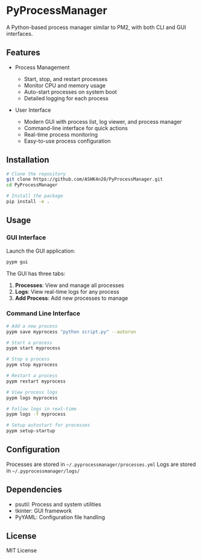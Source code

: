 # PyProcessManager

A Python-based process manager similar to PM2, with both CLI and GUI interfaces.

## Features

- Process Management
  - Start, stop, and restart processes
  - Monitor CPU and memory usage
  - Auto-start processes on system boot
  - Detailed logging for each process

- User Interface
  - Modern GUI with process list, log viewer, and process manager
  - Command-line interface for quick actions
  - Real-time process monitoring
  - Easy-to-use process configuration

## Installation

```bash
# Clone the repository
git clone https://github.com/ASHK4n20/PyProcessManager.git
cd PyProcessManager

# Install the package
pip install -e .
```

## Usage

### GUI Interface

Launch the GUI application:
```bash
pypm gui
```

The GUI has three tabs:
1. **Processes**: View and manage all processes
2. **Logs**: View real-time logs for any process
3. **Add Process**: Add new processes to manage

### Command Line Interface

```bash
# Add a new process
pypm save myprocess "python script.py" --autorun

# Start a process
pypm start myprocess

# Stop a process
pypm stop myprocess

# Restart a process
pypm restart myprocess

# View process logs
pypm logs myprocess

# Follow logs in real-time
pypm logs -f myprocess

# Setup autostart for processes
pypm setup-startup
```

## Configuration

Processes are stored in `~/.pyprocessmanager/processes.yml`
Logs are stored in `~/.pyprocessmanager/logs/`

## Dependencies

- psutil: Process and system utilities
- tkinter: GUI framework
- PyYAML: Configuration file handling

## License

MIT License
